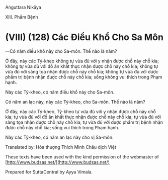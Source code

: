 Aṅguttara Nikāya

XIII. Phẩm Bệnh

# (VIII) (128) Các Ðiều Khổ Cho Sa Môn

—Có năm điều khổ này cho Sa-môn. Thế nào là năm?

Ở đây, này các Tỷ-kheo không tự vừa đủ với y nhận được chỗ này chỗ kia; không tự vừa đủ với đồ ăn khất thực nhận được chỗ này chỗ kia; không tự vừa đủ với sàng tọa nhận được chỗ này chỗ kia; không tự vừa đủ với dược phẩm trị bệnh nhận được chỗ này chỗ kia; sống không vui thích trong Phạm hạnh.

Này các Tỷ-kheo, có năm điều khổ này cho Sa-môn.

Có năm an lạc này, này các Tỷ-kheo, cho Sa-môn. Thế nào là năm?

Ở đây, này các Tỷ-kheo, Tỷ-kheo tự vừa đủ với y nhận được chỗ này chỗ kia; tự vừa đủ với đồ ăn khất thực nhận được chỗ này chỗ kia; tự vừa đủ với sàng tọa nhận được chỗ này chỗ kia; tự vừa đủ với dược phẩm trị bệnh nhận được chỗ này chỗ kia; sống vui thích trong Phạm hạnh.

Này các Tỷ-kheo, có năm an lạc này cho vị Sa-môn.

Translated by: Hòa thượng Thích Minh Châu dịch Việt

These texts have been used with the kind permission of the webmaster of [http://www.budsas.net/](http://www.budsas.net/)

Prepared for SuttaCentral by Ayya Vimala.